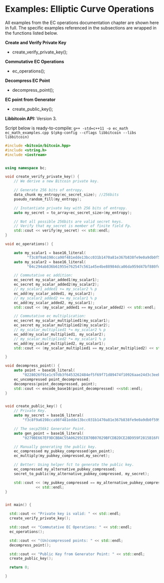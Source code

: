 # Examples: Elliptic Curve Operations

All examples from the EC operations documentation chapter are shown here in full. The specific examples referenced in the subsections are wrapped in the functions listed below.

**Create and Verify Private Key**
* create_verify_private_key();

**Commutative EC Operations**
* ec_operations();

**Decompress EC Point**
* decompress_point();

**EC point from Generator**
* create_public_key();

**Libbitcoin API:** Version 3.

Script below is ready-to-compile: `g++ -std=c++11 -o ec_math ec_math_examples.cpp $(pkg-config --cflags libbitcoin --libs libbitcoin)`

```c++
#include <bitcoin/bitcoin.hpp>
#include <string.h>
#include <iostream>


using namespace bc;

void create_verify_private_key() {
    // We derive a new Bitcoin private key.

    // Generate 256 bits of entropy.
    data_chunk my_entropy(ec_secret_size); //256bits
    pseudo_random_fill(my_entropy);

    // Instantiate private key with 256 bits of entropy.
    auto my_secret = to_array<ec_secret_size>(my_entropy);

    // Not all possible 256bits are valid secret keys.
    // Verify that my_secret is member of finite field Fp.
    std::cout << verify(my_secret) << std::endl;
}

void ec_operations() {

    auto my_scalar1 = base16_literal(
          "f3c8f9a6198cca98f481edde13bcc031b1470a81e367b838fe9e0a9db0f5993d");
    auto my_scalar2 = base16_literal(
          "04c294ab836b61955e762547c561a45e4be88984dca06da959d47bf880fd92f4");

    // Commutative ec addition:
    ec_secret my_scalar_added1(my_scalar1);
    ec_secret my_scalar_added2(my_scalar2);
    // my_scalar1_added1 += my_scalar2 % p
    ec_add(my_scalar_added1, my_scalar2);
    // my_scalar2_added2 += my_scalar1 % p
    ec_add(my_scalar_added2, my_scalar1);
    std::cout << (my_scalar_added1 == my_scalar_added2) << std::endl;

    // Commutative ec multiplication:
    ec_secret my_scalar_multiplied1(my_scalar1);
    ec_secret my_scalar_multiplied2(my_scalar2);
    // my_scalar_multiplied1 *= my_scalar2 % p
    ec_add(my_scalar_multiplied1, my_scalar2);
    // my_scalar_multiplied2 *= my_scalar1 % p
    ec_add(my_scalar_multiplied2, my_scalar1);
    std::cout << (my_scalar_multiplied1 == my_scalar_multiplied2) << std::endl;

}

void decompress_point() {
    auto point = base16_literal(
        "0228026f91e1c97db3f6453262484ef5f69f71d89474f10926aae24d3c3eeb5f00");
    ec_uncompressed point_decompressed;
    decompress(point_decompressed, point);
    std::cout << encode_base16(point_decompressed) <<std::endl;
}


void create_public_key() {
    // Private Key.
    auto my_secret = base16_literal(
        "f3c8f9a6198cca98f481edde13bcc031b1470a81e367b838fe9e0a9db0f5993d");

    // The secp256k1 Generator Point.
    auto gen_point = base16_literal(
        "0279BE667EF9DCBBAC55A06295CE870B07029BFCDB2DCE28D959F2815B16F81798");

    // Manually generating the public key.
    ec_compressed my_pubkey_compressed(gen_point);
    ec_multiply(my_pubkey_compressed,my_secret);

    // Better: Using helper fct to generate the public key.
    ec_compressed my_alternative_pubkey_compressed;
    secret_to_public(my_alternative_pubkey_compressed, my_secret);

    std::cout << (my_pubkey_compressed == my_alternative_pubkey_compressed)
              << std::endl;
}


int main() {

  std::cout << "Private key is valid: " << std::endl;
  create_verify_private_key();

  std::cout << "Commutative EC Operations: " << std::endl;
  ec_operations();

  std::cout << "(Un)compressed points: " << std::endl;
  decompress_point();

  std::cout << "Public Key from Generator Point: " << std::endl;
  create_public_key();

  return 0;

}
```
